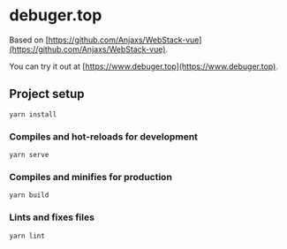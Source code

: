 # debuger.top

Based on [https://github.com/Anjaxs/WebStack-vue](https://github.com/Anjaxs/WebStack-vue).

You can try it out at [https://www.debuger.top](https://www.debuger.top).


## Project setup
```
yarn install
```

### Compiles and hot-reloads for development
```
yarn serve
```

### Compiles and minifies for production
```
yarn build
```

### Lints and fixes files
```
yarn lint
```
